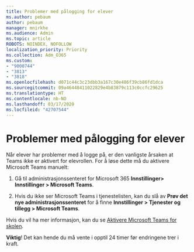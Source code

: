 ```yaml
---
title: Problemer med pålogging for elever
ms.author: pebaum
author: pebaum
manager: mnirkhe
ms.audience: Admin
ms.topic: article
ROBOTS: NOINDEX, NOFOLLOW
localization_priority: Priority
ms.collection: Adm_O365
ms.custom:
- "9000744"
- "3813"
- "3818"
ms.openlocfilehash: d071c44c3c23dbb3a167c30e486f39cb86fd1dca
ms.sourcegitcommit: 09a46448411022829e4b83879c113c0ccfc29625
ms.translationtype: HT
ms.contentlocale: nb-NO
ms.lasthandoff: 03/17/2020
ms.locfileid: "42707544"
---
```

# <a name="sign-in-issues-for-students"></a>Problemer med pålogging for elever

Når elever har problemer med å logge på, er den vanligste årsaken at Teams ikke er aktivert for elevrollen. For å løse dette må du aktivere Microsoft Teams manuelt:

1. Gå til administrasjonssenteret for Microsoft 365 **Innstillinger> Innstillinger > Microsoft Teams**. 

2. Hvis du ikke ser Microsoft Teams i tjenestelisten, kan du slå av **Prøv det nye administrasjonssenteret** for å finne **Innstillinger > Tjenester og tillegg > Microsoft Teams**. 

Hvis du vil ha mer informasjon, kan du se [Aktivere Microsoft Teams for skolen](https://docs.microsoft.com/microsoft-365/education/intune-edu-trial/enable-microsoft-teams#enable-microsoft-teams-for-your-school-1). 

**Viktig**! Det kan hende du må vente i opptil 24 timer før endringene trer i kraft.

 
